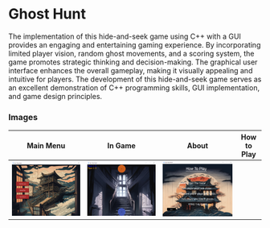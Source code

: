 # Ghost Hunt

The implementation of this hide-and-seek game using C++ with a GUI provides an
engaging and entertaining gaming experience. By incorporating limited player vision, random
ghost movements, and a scoring system, the game promotes strategic thinking and
decision-making. The graphical user interface enhances the overall gameplay, making it
visually appealing and intuitive for players. The development of this hide-and-seek game
serves as an excellent demonstration of C++ programming skills, GUI implementation, and
game design principles.

### Images

| Main Menu                            | In Game                         | About                                  | How to Play |
| ------------------------------------ | ------------------------------- | -------------------------------------- | ----------- |
| ![Main Menu](./assets/main_menu.png) | ![In Game](./assets/ingame.png) | ![How to Play](./assets/howtoplay.png) |
